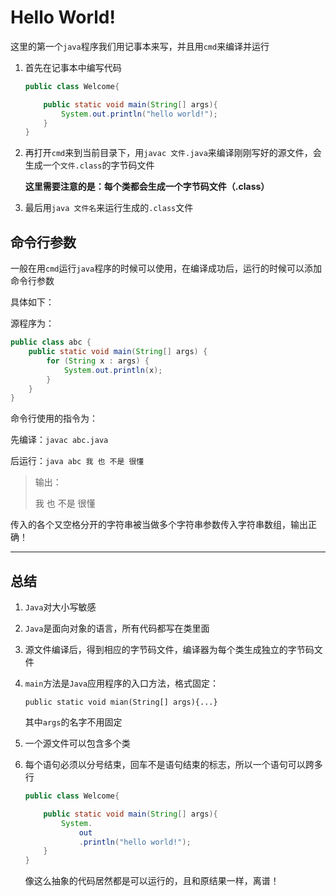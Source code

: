 # Hello World!

这里的第一个`java`程序我们用记事本来写，并且用`cmd`来编译并运行

1. 首先在记事本中编写代码

	```java
	public class Welcome{
	
		public static void main(String[] args){
			System.out.println("hello world!");
		}
	}

2. 再打开`cmd`来到当前目录下，用`javac 文件.java`来编译刚刚写好的源文件，会生成一个`文件.class`的字节码文件

	**这里需要注意的是：每个类都会生成一个字节码文件（.class）**

3. 最后用`java 文件名`来运行生成的`.class`文件

## 命令行参数

一般在用`cmd`运行`java`程序的时候可以使用，在编译成功后，运行的时候可以添加命令行参数

具体如下：

源程序为：

```java
public class abc {
	public static void main(String[] args) {
		for (String x : args) {
			System.out.println(x);
		}	
	}	
}
```

命令行使用的指令为：

先编译：`javac abc.java`

后运行：`java abc 我 也 不是 很懂`

> 输出：
>
> 我
> 也
> 不是
> 很懂

传入的各个又空格分开的字符串被当做多个字符串参数传入字符串数组，输出正确！

---

## 总结

1. `Java`对大小写敏感

2. `Java`是面向对象的语言，所有代码都写在类里面

3. 源文件编译后，得到相应的字节码文件，编译器为每个类生成独立的字节码文件

4. `main`方法是`Java`应用程序的入口方法，格式固定：

	`public static void mian(String[] args){...}`

	其中`args`的名字不用固定

5. 一个源文件可以包含多个类

6. 每个语句必须以分号结束，回车不是语句结束的标志，所以一个语句可以跨多行

	```java
	public class Welcome{
	
		public static void main(String[] args){
			System.
	            out
	            .println("hello world!");
		}
	}
	```

	像这么抽象的代码居然都是可以运行的，且和原结果一样，离谱！

